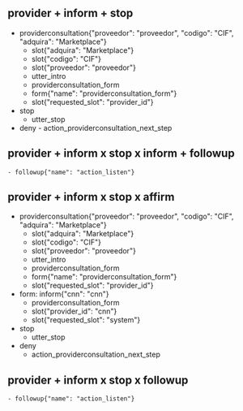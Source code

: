 ## provider + inform + stop
* providerconsultation{"proveedor": "proveedor", "codigo": "CIF", "adquira": "Marketplace"}
    - slot{"adquira": "Marketplace"}
    - slot{"codigo": "CIF"}
    - slot{"proveedor": "proveedor"}
    - utter_intro
    - providerconsultation_form
    - form{"name": "providerconsultation_form"}
    - slot{"requested_slot": "provider_id"}
* stop
    - utter_stop
* deny
       - action_providerconsultation_next_step

## provider + inform x stop x inform + followup
    - followup{"name": "action_listen"}

## provider + inform x stop x affirm
* providerconsultation{"proveedor": "proveedor", "codigo": "CIF", "adquira": "Marketplace"}
    - slot{"adquira": "Marketplace"}
    - slot{"codigo": "CIF"}
    - slot{"proveedor": "proveedor"}
    - utter_intro
    - providerconsultation_form
    - form{"name": "providerconsultation_form"}
    - slot{"requested_slot": "provider_id"}
* form: inform{"cnn": "cnn"}
    - providerconsultation_form
    - slot{"provider_id": "cnn"}
    - slot{"requested_slot": "system"}
* stop
    - utter_stop
* deny
    - action_providerconsultation_next_step

## provider + inform x stop x followup
    - followup{"name": "action_listen"}

